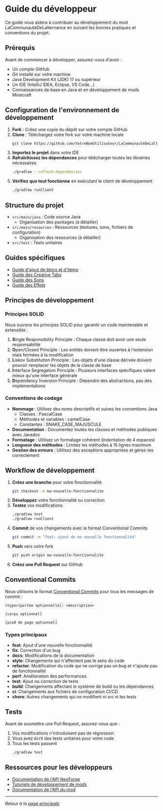 # Guide du développeur

Ce guide vous aidera à contribuer au développement du mod LaCommunauteDeLalternance en suivant les bonnes pratiques et conventions du projet.

## Prérequis

Avant de commencer à développer, assurez-vous d'avoir :

- Un compte GitHub
- Git installé sur votre machine
- Java Development Kit (JDK) 17 ou supérieur
- Un IDE (IntelliJ IDEA, Eclipse, VS Code...)
- Connaissances de base en Java et en développement de mods Minecraft

## Configuration de l'environnement de développement

1. **Fork** : Créez une copie du dépôt sur votre compte GitHub
2. **Clone** : Téléchargez votre fork sur votre machine locale
   ```bash
   git clone https://github.com/VotreNomUtilisateur/LaCommunauteDeLalternance.git
   ```
3. **Importez le projet** dans votre IDE
4. **Rafraîchissez les dépendances** pour télécharger toutes les librairies nécessaires
   ```bash
   ./gradlew --refresh-dependencies
   ```
5. **Vérifiez que tout fonctionne** en exécutant le client de développement
   ```bash
   ./gradlew runClient
   ```

## Structure du projet

- `src/main/java` : Code source Java
  - Organisation des packages (à détailler)
- `src/main/resources` : Ressources (textures, sons, fichiers de configuration)
  - Organisation des ressources (à détailler)
- `src/test` : Tests unitaires

## Guides spécifiques

- [Guide d'ajout de blocs et d'items](ajout-blocs-items.md)
- [Guide des Creative Tabs](creative-tabs.md)
- [Guide des Sons](sons.md)
- [Guide des Effets](effets.md)

## Principes de développement

### Principes SOLID

Nous suivons les principes SOLID pour garantir un code maintenable et extensible :

1. **S**ingle Responsibility Principle : Chaque classe doit avoir une seule responsabilité
2. **O**pen/Closed Principle : Les entités doivent être ouvertes à l'extension mais fermées à la modification
3. **L**iskov Substitution Principle : Les objets d'une classe dérivée doivent pouvoir remplacer les objets de la classe de base
4. **I**nterface Segregation Principle : Plusieurs interfaces spécifiques valent mieux qu'une interface générale
5. **D**ependency Inversion Principle : Dépendre des abstractions, pas des implémentations

### Conventions de codage

- **Nommage** : Utilisez des noms descriptifs et suivez les conventions Java
  - Classes : PascalCase
  - Méthodes et variables : camelCase
  - Constantes : SNAKE_CASE_MAJUSCULE
- **Documentation** : Documentez toutes les classes et méthodes publiques avec Javadoc
- **Formatage** : Utilisez un formatage cohérent (indentation de 4 espaces)
- **Longueur des méthodes** : Limitez les méthodes à 15 lignes maximum
- **Gestion des erreurs** : Utilisez des exceptions appropriées et gérez-les correctement

## Workflow de développement

1. **Créez une branche** pour votre fonctionnalité
   ```bash
   git checkout -b ma-nouvelle-fonctionnalite
   ```
2. **Développez** votre fonctionnalité ou correction
3. **Testez** vos modifications
   ```bash
   ./gradlew test
   ./gradlew runClient
   ```
4. **Commit** de vos changements avec le format Conventional Commits
   ```bash
   git commit -m "feat: ajout de ma nouvelle fonctionnalité"
   ```
5. **Push** vers votre fork
   ```bash
   git push origin ma-nouvelle-fonctionnalite
   ```
6. **Créez une Pull Request** sur GitHub

## Conventional Commits

Nous utilisons le format [Conventional Commits](https://www.conventionalcommits.org/) pour tous les messages de commit :

```
<type>[portée optionnelle]: <description>

[corps optionnel]

[pied de page optionnel]
```

### Types principaux
- **feat**: Ajout d'une nouvelle fonctionnalité
- **fix**: Correction d'un bug
- **docs**: Modifications de la documentation
- **style**: Changements qui n'affectent pas le sens du code
- **refactor**: Modification du code qui ne corrige pas un bug et n'ajoute pas de fonctionnalité
- **perf**: Amélioration des performances
- **test**: Ajout ou correction de tests
- **build**: Changements affectant le système de build ou les dépendances
- **ci**: Changements aux fichiers de configuration CI/CD
- **chore**: Autres changements qui ne modifient ni src ni les tests

## Tests

Avant de soumettre une Pull Request, assurez-vous que :

1. Vos modifications n'introduisent pas de régression
2. Vous avez écrit des tests unitaires pour votre code
3. Tous les tests passent
   ```bash
   ./gradlew test
   ```

## Ressources pour les développeurs

- [Documentation de l'API NeoForge](https://docs.neoforged.net/)
- [Tutoriels de développement de mods](https://www.youtube.com/playlist?list=PLKGarocXCE1G6CQOoiYdMVx-E1d9F_itF)
- [Documentation de l'API du mod](../api/index.md)

---

*Retour à la [page principale](../index.md)*
